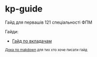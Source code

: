 # kp-guide
Гайд для первашів 121 спеціальності ФПМ

Гайди:
- [Гайд по вкладачам](guide.md)

<sub>[Дока по makdown](https://docs.github.com/en/get-started/writing-on-github/getting-started-with-writing-and-formatting-on-github/basic-writing-and-formatting-syntax) для тих хто хоче писати гайд<sub>